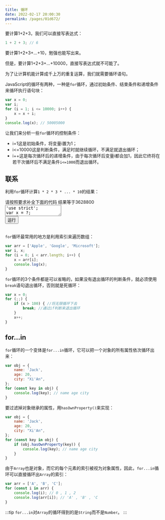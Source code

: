 ```yaml
---
title: 循环
date: 2022-02-17 20:00:30
permalink: /pages/01d672/
---
```


要计算1+2+3，我们可以直接写表达式：

```javascript
1 + 2 + 3; // 6
```

要计算1+2+3+...+10，勉强也能写出来。

但是，要计算1+2+3+...+10000，直接写表达式就不可能了。

为了让计算机能计算成千上万的重复运算，我们就需要循环语句。

JavaScript的循环有两种，一种是`for`循环，通过初始条件、结束条件和递增条件来循环执行语句块：

```javascript
var x = 0;
var i;
for (i = 1; i <= 10000; i++) {
    x = x + i;
}
console.log(x); // 50005000
```

让我们来分析一些`for`循环的控制条件：
  *  i=1这是初始条件，将变量i置为1；
  *  i<=10000这是判断条件，满足时就继续循环，不满足就退出循环；
  *  i++这是每次循环后的递增条件，由于每次循环后变量i都会加1，因此它终将在若干次循环后不满足条件`i<=1000`而退出循环。

## 联系

利用`for`循环计算`1 * 2 * 3 * ... * 10`的结果：

<div class="js-demo">
<div class="demo-title">
    <span>请按照要求补全下面的代码</span>
    <span>结果等于3628800</span>
</div>
<textarea id="textarea1" class="textarea" maxlength="900">'use strict';
var x = ?;
var i;
for(){}
</textarea>
<br />
<button id="run" onclick="consoleRunCode(1,true)">运行</button>
<div id="log1"></div>
</div>
<br />

`for`循环最常用的地方是利用索引来遍历数组：

```javascript
var arr = ['Apple', 'Google', 'Microsoft'];
var i, x;
for (i = 0; i < arr.length; i++) {
    x = arr[i];
    console.log(x);
}
```

`for`循环的3个条件都是可以省略的，如果没有退出循环的判断条件，就必须使用`break`语句退出循环，否则就是死循环：

```javascript
var x = 0;
for (;;) {
    if (x > 100) { //将无限循环下去
        break; //通过if判断来退出循环
    }
    x++;
}
```

## for...in

`for`循环的一个变体是`for...in`循环，它可以把一个对象的所有属性依次循环出来：

```javascript
var obj = {
    name: 'Jack',
    age: 20,
    city: "Xi'An",
};
for (const key in obj) {
    console.log(key); // name age city
}
```

要过滤掉对象继承的属性，用`hasOwnProperty()`来实现：

```javascript
var obj = {
    name: 'Jack',
    age: 20,
    city: "Xi'An",
};
for (const key in obj) {
    if (obj.hasOwnProperty(key)) {
        console.log(key); // name age city
    }
}
```

由于`Array`也是对象，而它的每个元素的索引被视为对象属性，因此，`for...in`循环可以直接循环出`Array`的索引：

```javascript
var arr = ['A', 'B', 'C'];
for (const i in arr) {
    console.log(i); // 0 , 1 , 2
    console.log(arr[i]); // 'A' , 'B' , 'C
}
```

:::tip
`for...in`对`Array`的循环得到的是`String`而不是`Number`。
:::